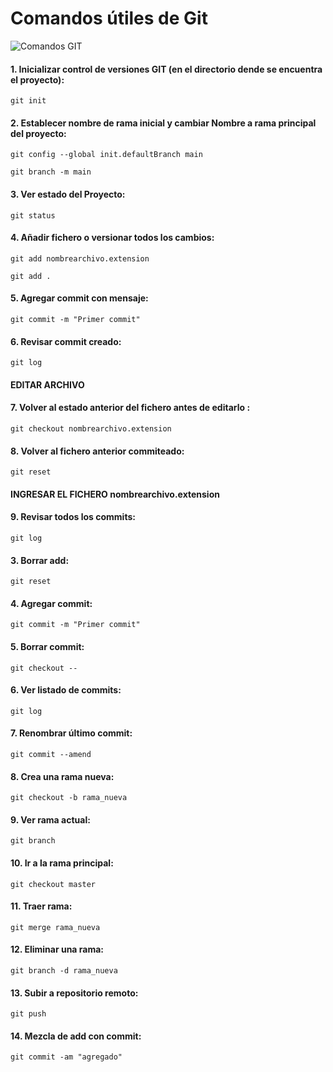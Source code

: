 # Comandos útiles de Git

![Comandos GIT](https://th.bing.com/th/id/R.135f0e7cad3b6837f092205712792738?rik=mw7r1CD1r3LivQ&pid=ImgRaw&r=0)

#### 1. Inicializar control de versiones GIT (en el directorio dende se encuentra el proyecto):

```
git init
```

#### 2. Establecer nombre de rama inicial y cambiar Nombre a rama principal del proyecto:

```
git config --global init.defaultBranch main
```

```
git branch -m main
```

#### 3. Ver estado del Proyecto:

```
git status
```

#### 4. Añadir fichero o versionar todos los cambios:
    
```
git add nombrearchivo.extension
```

```
git add .
```

#### 5. Agregar commit con mensaje:
```
git commit -m "Primer commit"
```

#### 6. Revisar commit creado:

```
git log
```

#### EDITAR ARCHIVO

#### 7. Volver al estado anterior del fichero antes de editarlo :

```
git checkout nombrearchivo.extension
```

#### 8. Volver  al fichero anterior commiteado:

```
git reset
```

#### INGRESAR EL FICHERO nombrearchivo.extension

#### 9. Revisar todos los commits:

```
git log
```


#### 3. Borrar add:
    git reset

#### 4. Agregar commit:
    git commit -m "Primer commit"

#### 5. Borrar commit:
    git checkout --

#### 6. Ver listado de commits:
    git log

#### 7. Renombrar último commit:
    git commit --amend

#### 8. Crea una rama nueva:
    git checkout -b rama_nueva

#### 9. Ver rama actual:
    git branch

#### 10. Ir a la rama principal:
    git checkout master
    
#### 11. Traer rama:
    git merge rama_nueva

#### 12. Eliminar una rama:
    git branch -d rama_nueva

#### 13. Subir a repositorio remoto:
    git push

#### 14. Mezcla de add con commit:
    git commit -am "agregado"
